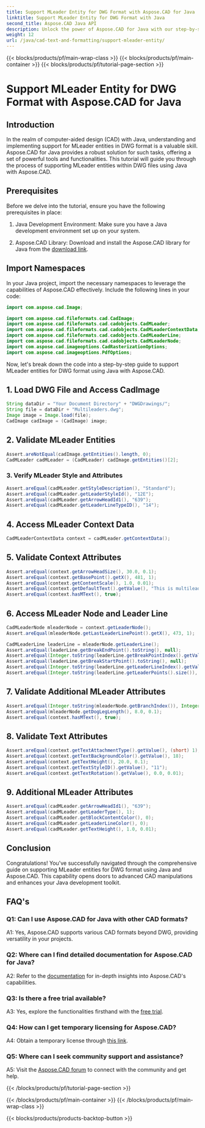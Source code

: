 ```yaml
---
title: Support MLeader Entity for DWG Format with Aspose.CAD for Java
linktitle: Support MLeader Entity for DWG Format with Java
second_title: Aspose.CAD Java API
description: Unlock the power of Aspose.CAD for Java with our step-by-step tutorial on supporting MLeader entities in DWG format.
weight: 12
url: /java/cad-text-and-formatting/support-mleader-entity/
---
```


{{< blocks/products/pf/main-wrap-class >}}
{{< blocks/products/pf/main-container >}}
{{< blocks/products/pf/tutorial-page-section >}}

# Support MLeader Entity for DWG Format with Aspose.CAD for Java

## Introduction

In the realm of computer-aided design (CAD) with Java, understanding and implementing support for MLeader entities in DWG format is a valuable skill. Aspose.CAD for Java provides a robust solution for such tasks, offering a set of powerful tools and functionalities. This tutorial will guide you through the process of supporting MLeader entities within DWG files using Java with Aspose.CAD.

## Prerequisites

Before we delve into the tutorial, ensure you have the following prerequisites in place:

1. Java Development Environment: Make sure you have a Java development environment set up on your system.

2. Aspose.CAD Library: Download and install the Aspose.CAD library for Java from the [download link](https://releases.aspose.com/cad/java/).

## Import Namespaces

In your Java project, import the necessary namespaces to leverage the capabilities of Aspose.CAD effectively. Include the following lines in your code:

```java
import com.aspose.cad.Image;

import com.aspose.cad.fileformats.cad.CadImage;
import com.aspose.cad.fileformats.cad.cadobjects.CadMLeader;
import com.aspose.cad.fileformats.cad.cadobjects.CadMLeaderContextData;
import com.aspose.cad.fileformats.cad.cadobjects.CadMLeaderLine;
import com.aspose.cad.fileformats.cad.cadobjects.CadMLeaderNode;
import com.aspose.cad.imageoptions.CadRasterizationOptions;
import com.aspose.cad.imageoptions.PdfOptions;

```

Now, let's break down the code into a step-by-step guide to support MLeader entities for DWG format using Java with Aspose.CAD.

## 1. Load DWG File and Access CadImage

```java
String dataDir = "Your Document Directory" + "DWGDrawings/";
String file = dataDir + "Multileaders.dwg";
Image image = Image.load(file);
CadImage cadImage = (CadImage) image;
```

## 2. Validate MLeader Entities

```java
Assert.areNotEqual(cadImage.getEntities().length, 0);
CadMLeader cadMLeader = (CadMLeader) cadImage.getEntities()[2];
```

### 3. Verify MLeader Style and Attributes

```java
Assert.areEqual(cadMLeader.getStyleDescription(), "Standard");
Assert.areEqual(cadMLeader.getLeaderStyleId(), "12E");
Assert.areEqual(cadMLeader.getArrowHeadId1(), "639");
Assert.areEqual(cadMLeader.getLeaderLineTypeID(), "14");
```

## 4. Access MLeader Context Data

```java
CadMLeaderContextData context = cadMLeader.getContextData();
```

## 5. Validate Context Attributes

```java
Assert.areEqual(context.getArrowHeadSize(), 30.0, 0.1);
Assert.areEqual(context.getBasePoint().getX(), 481, 1);
Assert.areEqual(context.getContentScale(), 1.0, 0.01);
Assert.areEqual(context.getDefaultText().getValue(), "This is multileader with huge text\\P{\\H1.5x;6666666666666666666666666666\\P}bbbbbbbbbbbbbbbbbbbbbbbbbbbbbbbbbbb");
Assert.areEqual(context.hasMText(), true);
```

## 6. Access MLeader Node and Leader Line

```java
CadMLeaderNode mleaderNode = context.getLeaderNode();
Assert.areEqual(mleaderNode.getLastLeaderLinePoint().getX(), 473, 1);

CadMLeaderLine leaderLine = mleaderNode.getLeaderLine();
Assert.areEqual(leaderLine.getBreakEndPoint().toString(), null);
Assert.areEqual(Integer.toString(leaderLine.getBreakPointIndex().getValue()), Integer.toString(0));
Assert.areEqual(leaderLine.getBreakStartPoint().toString(), null);
Assert.areEqual(Integer.toString(leaderLine.getLeaderLineIndex().getValue()), Integer.toString(0));
Assert.areEqual(Integer.toString(leaderLine.getLeaderPoints().size()), Integer.toString(4));
```

## 7. Validate Additional MLeader Attributes

```java
Assert.areEqual(Integer.toString(mleaderNode.getBranchIndex()), Integer.toString(0));
Assert.areEqual(mleaderNode.getDogLegLength(), 8.0, 0.1);
Assert.areEqual(context.hasMText(), true);
```

## 8. Validate Text Attributes

```java
Assert.areEqual(context.getTextAttachmentType().getValue(), (short) 1);
Assert.areEqual(context.getTextBackgroundColor().getValue(), 18);
Assert.areEqual(context.getTextHeight(), 20.0, 0.1);
Assert.areEqual(context.getTextStyleID().getValue(), "11");
Assert.areEqual(context.getTextRotation().getValue(), 0.0, 0.01);
```

## 9. Additional MLeader Attributes

```java
Assert.areEqual(cadMLeader.getArrowHeadId1(), "639");
Assert.areEqual(cadMLeader.getLeaderType(), 1);
Assert.areEqual(cadMLeader.getBlockContentColor(), 0);
Assert.areEqual(cadMLeader.getLeaderLineColor(), 0);
Assert.areEqual(cadMLeader.getTextHeight(), 1.0, 0.01);
```

## Conclusion

Congratulations! You've successfully navigated through the comprehensive guide on supporting MLeader entities for DWG format using Java and Aspose.CAD. This capability opens doors to advanced CAD manipulations and enhances your Java development toolkit.

## FAQ's

### Q1: Can I use Aspose.CAD for Java with other CAD formats?

A1: Yes, Aspose.CAD supports various CAD formats beyond DWG, providing versatility in your projects.

### Q2: Where can I find detailed documentation for Aspose.CAD for Java?

A2: Refer to the [documentation](https://reference.aspose.com/cad/java/) for in-depth insights into Aspose.CAD's capabilities.

### Q3: Is there a free trial available?

A3: Yes, explore the functionalities firsthand with the [free trial](https://releases.aspose.com/).

### Q4: How can I get temporary licensing for Aspose.CAD?

A4: Obtain a temporary license through [this link](https://purchase.aspose.com/temporary-license/).

### Q5: Where can I seek community support and assistance?

A5: Visit the [Aspose.CAD forum](https://forum.aspose.com/c/cad/19) to connect with the community and get help.

{{< /blocks/products/pf/tutorial-page-section >}}

{{< /blocks/products/pf/main-container >}}
{{< /blocks/products/pf/main-wrap-class >}}

{{< blocks/products/products-backtop-button >}}
